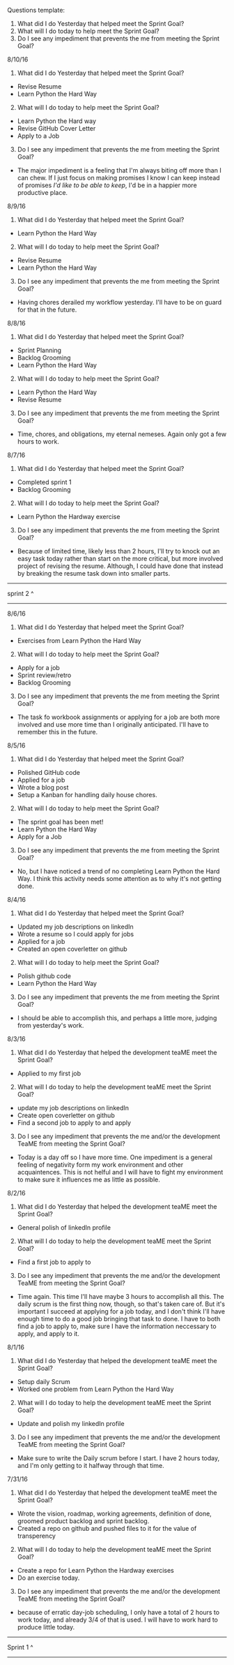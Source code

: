 Questions template:
1. What did I do Yesterday that helped meet the Sprint Goal?
2. What will I do today to help meet the Sprint Goal?
3. Do I see any impediment that prevents the me from meeting the Sprint Goal?





8/10/16
1. What did I do Yesterday that helped meet the Sprint Goal?
  - Revise Resume
  - Learn Python the Hard Way
2. What will I do today to help meet the Sprint Goal?
  - Learn Python the Hard way
  - Revise GitHub Cover Letter
  - Apply to a Job
3. Do I see any impediment that prevents the me from meeting the Sprint Goal?
  - The major impediment is a feeling that I'm always biting off more than I can chew. If I just focus on making promises I know I can keep instead of promises _I'd like to be able to keep_, I'd be in a happier more productive place.

8/9/16
1. What did I do Yesterday that helped meet the Sprint Goal?
  - Learn Python the Hard Way
2. What will I do today to help meet the Sprint Goal?
  - Revise Resume
  - Learn Python the Hard Way
3. Do I see any impediment that prevents the me from meeting the Sprint Goal?
  - Having chores derailed my workflow yesterday. I'll have to be on guard for that in the future.

8/8/16
1. What did I do Yesterday that helped meet the Sprint Goal?
  - Sprint Planning
  - Backlog Grooming
  - Learn Python the Hard Way
2. What will I do today to help meet the Sprint Goal?
  - Learn Python the Hard Way
  - Revise Resume
3. Do I see any impediment that prevents the me from meeting the Sprint Goal?
  - Time, chores, and obligations, my eternal nemeses. Again only got a few hours to work.

8/7/16
1. What did I do Yesterday that helped meet the Sprint Goal?
  - Completed sprint 1
  - Backlog Grooming
2. What will I do today to help meet the Sprint Goal?
  - Learn Python the Hardway exercise
3. Do I see any impediment that prevents the me from meeting the Sprint Goal?
  - Because of limited time, likely less than 2 hours, I'll try to knock out an easy task today rather than start on the more critical, but more involved project of revising the resume. Although, I could have done that instead by breaking the resume task down into smaller parts.

***
sprint 2 ^
***

8/6/16
1. What did I do Yesterday that helped meet the Sprint Goal?
  - Exercises from Learn Python the Hard Way
2. What will I do today to help meet the Sprint Goal?
  - Apply for a job
  - Sprint review/retro
  - Backlog Grooming
3. Do I see any impediment that prevents the me from meeting the Sprint Goal?
  - The task fo workbook assignments or applying for a job are both more involved and use more time than I originally anticipated. I'll have to remember this in the future.

8/5/16
1. What did I do Yesterday that helped meet the Sprint Goal?
  - Polished GitHub code
  - Applied for a job
  - Wrote a blog post
  - Setup a Kanban for handling daily house chores.
2. What will I do today to help meet the Sprint Goal?
  - The sprint goal has been met!
  - Learn Python the Hard Way
  - Apply for a Job
3. Do I see any impediment that prevents the me from meeting the Sprint Goal?
  - No, but I have noticed a trend of no completing Learn Python the Hard Way. I think this activity needs some attention as to why it's not getting done.

8/4/16
1. What did I do Yesterday that helped meet the Sprint Goal?
  - Updated my job descriptions on linkedIn
  - Wrote a resume so I could apply for jobs
  - Applied for a job
  - Created an open coverletter on github
2. What will I do today to help meet the Sprint Goal?
  - Polish github code
  - Learn Python the Hard Way
3. Do I see any impediment that prevents the me from meeting the Sprint Goal?
  - I should be able to accomplish this, and perhaps a little more, judging from yesterday's work.

8/3/16
1. What did I do Yesterday that helped the development teaME meet the Sprint Goal?
  - Applied to my first job
2. What will I do today to help the development teaME meet the Sprint Goal?
  - update my job descriptions on linkedIn
  - Create open coverletter on github
  - Find a second job to apply to and apply
3. Do I see any impediment that prevents the me and/or the development TeaME from meeting the Sprint Goal?
  - Today is a day off so I have more time. One impediment is a general feeling of negativity form my work environment and other acquaintences. This is not helful and I will have to fight my environment to make sure it influences me as little as possible.

8/2/16
1. What did I do Yesterday that helped the development teaME meet the Sprint Goal?
  - General polish of linkedIn profile
2. What will I do today to help the development teaME meet the Sprint Goal?
  - Find a first job to apply to
3. Do I see any impediment that prevents the me and/or the development TeaME from meeting the Sprint Goal?
  - Time again. This time I'll have maybe 3 hours to accomplish all this. The daily scrum is the first thing now, though, so that's taken care of. But it's important I succeed at applying for a job today, and I don't think I'll have enough time to do a good job bringing that task to done. I have to both find a job to apply to, make sure I have the information neccessary to apply, and apply to it.

8/1/16
1. What did I do Yesterday that helped the development teaME meet the Sprint Goal?
  - Setup daily Scrum
  - Worked one problem from Learn Python the Hard Way
2. What will I do today to help the development teaME meet the Sprint Goal?
  - Update and polish my linkedIn profile
3. Do I see any impediment that prevents the me and/or the development TeaME from meeting the Sprint Goal?
  - Make sure to write the Daily scrum before I start. I have 2 hours today, and I'm only getting to it halfway through that time.

7/31/16
1. What did I do Yesterday that helped the development teaME meet the Sprint Goal?
  - Wrote the vision, roadmap, working agreements, definition of done, groomed product backlog and sprint backlog.
  - Created a repo on github and pushed files to it for the value of transperency
2. What will I do today to help the development teaME meet the Sprint Goal?
  - Create a repo for Learn Python the Hardway exercises
  - Do an exercise today.
3. Do I see any impediment that prevents the me and/or the development TeaME from meeting the Sprint Goal?
  - because of erratic day-job scheduling, I only have a total of 2 hours to work today, and already 3/4 of that is used. I will have to work hard to produce little today.

***
Sprint 1 ^
***
